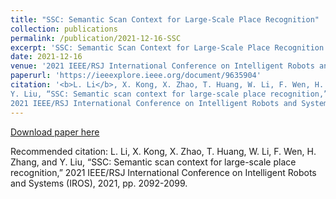 ```yaml
---
title: "SSC: Semantic Scan Context for Large-Scale Place Recognition"
collection: publications
permalink: /publication/2021-12-16-SSC
excerpt: 'SSC: Semantic Scan Context for Large-Scale Place Recognition.'
date: 2021-12-16
venue: '2021 IEEE/RSJ International Conference on Intelligent Robots and Systems (IROS)'
paperurl: 'https://ieeexplore.ieee.org/document/9635904'
citation: '<b>L. Li</b>, X. Kong, X. Zhao, T. Huang, W. Li, F. Wen, H. Zhang, and
Y. Liu, “SSC: Semantic scan context for large-scale place recognition,”
2021 IEEE/RSJ International Conference on Intelligent Robots and Systems (IROS), 2021, pp. 2092-2099.'
---
```

<!-- SSC: Semantic Scan Context for Large-Scale Place Recognition. -->

[Download paper here](https://github.com/lilin-hitcrt/SSC)

Recommended citation: L. Li, X. Kong, X. Zhao, T. Huang, W. Li, F. Wen, H. Zhang, and
Y. Liu, “SSC: Semantic scan context for large-scale place recognition,”
2021 IEEE/RSJ International Conference on Intelligent Robots and Systems (IROS), 2021, pp. 2092-2099.